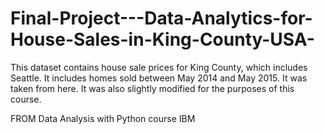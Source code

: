 # Final-Project---Data-Analytics-for-House-Sales-in-King-County-USA-
This dataset contains house sale prices for King County, which includes Seattle.
It includes homes sold between May 2014 and May 2015. It was taken from here. It was also slightly modified for the purposes of this course.

FROM Data Analysis with Python course
IBM
